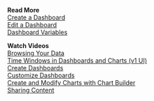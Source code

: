 **Read More**<br/>
[Create a Dashboard](https://docs.wavefront.com/ui_dashboards.html#create-a-dashboard)<br/>
[Edit a Dashboard](https://docs.wavefront.com/ui_dashboards.html#make-changes-to-a-dashboard-in-edit-mode)<br/>
[Dashboard Variables](https://docs.wavefront.com/dashboards_variables.html)<br/>

**Watch Videos**<br/>
[Browsing Your Data](https://bcove.video/3n13ulm)<br/>
[Time Windows in Dashboards and Charts (v1 UI)](https://bcove.video/3kJ6PGT)<br/>
[Create Dashboards](https://bcove.video/2WxBJoe)<br/>
[Customize Dashboards](https://bcove.video/2Wux6eP)<br/>
[Create and Modify Charts with Chart Builder](https://bcove.video/2Xx9IPz)<br/>
[Sharing Content](https://bcove.video/3DZazeL)
